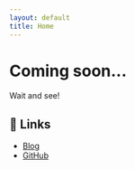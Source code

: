 ```yaml
---
layout: default
title: Home
---
```


# Coming soon...

Wait and see!

## 🔗 Links

- [Blog](./blog/)
- [GitHub](https://github.com/lukejconnelly)
